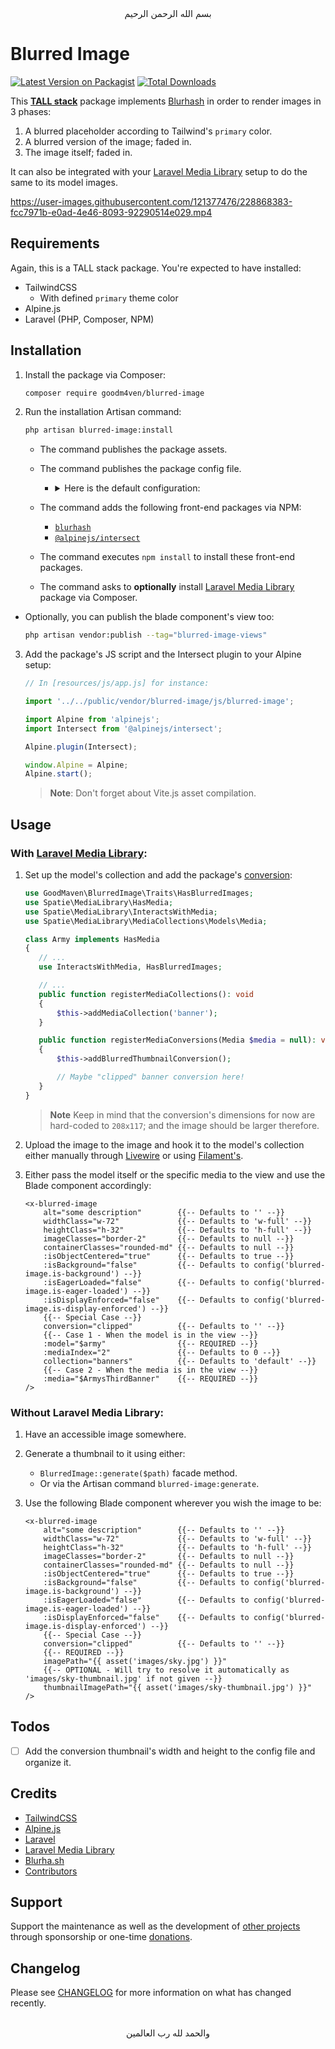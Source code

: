 <div align="center">
    بسم الله الرحمن الرحيم
</div>

# Blurred Image

[![Latest Version on Packagist](https://img.shields.io/packagist/v/goodm4ven/blurred-image.svg?style=flat-square)](https://packagist.org/packages/goodm4ven/blurred-image)
[![Total Downloads](https://img.shields.io/packagist/dt/goodm4ven/blurred-image.svg?style=flat-square)](https://packagist.org/packages/goodm4ven/blurred-image)

<!-- [![GitHub Tests Action Status](https://img.shields.io/github/actions/workflow/status/goodm4ven/blurred-image/run-tests.yml?branch=main&label=tests&style=flat-square)](https://github.com/goodm4ven/blurred-image/actions?query=workflow%3Arun-tests+branch%3Amain) -->
<!-- [![GitHub Code Style Action Status](https://img.shields.io/github/actions/workflow/status/goodm4ven/blurred-image/fix-php-code-style-issues.yml?branch=main&label=code%20style&style=flat-square)](https://github.com/goodm4ven/blurred-image/actions?query=workflow%3A"Fix+PHP+code+style+issues"+branch%3Amain) -->

This **[TALL stack](https://tallstack.dev)** package implements [Blurhash](https://blurha.sh) in order to render images in 3 phases:

1. A blurred placeholder according to Tailwind's `primary` color.
2. A blurred version of the image; faded in.
3. The image itself; faded in.

It can also be integrated with your [Laravel Media Library](https://github.com/spatie/laravel-medialibrary) setup to do the same to its model images.

https://user-images.githubusercontent.com/121377476/228868383-fcc7971b-e0ad-4e46-8093-92290514e029.mp4


## Requirements

Again, this is a TALL stack package. You're expected to have installed:

- TailwindCSS
  - With defined `primary` theme color
- Alpine.js
- Laravel (PHP, Composer, NPM)


## Installation

1. Install the package via Composer:

   ```bash
   composer require goodm4ven/blurred-image
   ```

2. Run the installation Artisan command:

   ```bash
   php artisan blurred-image:install
   ```

   - The command publishes the package assets.

   - The command publishes the package config file.
     - <details>
         <summary>
           Here is the default configuration:
         </summary><br>

         ```php
         /*
          |--------------------------------------------------------------------------
          | Thumbnail Conversion Name (Laravel Media Library)
          |--------------------------------------------------------------------------
          |
          | The conversion name for the Blurhash thumbnail that will be generated.
          |
          | Warning: This shouldn't be used as a conversion name again on the model.
          |
          */

         'conversion-name' => env('BLURRED_IMAGE_CONVERSION_NAME', 'good-thumbnail'),


         /*
          |--------------------------------------------------------------------------
          | Is Background Styled
          |--------------------------------------------------------------------------
          |
          | Determine whether the default images setup is done using the CSS property
          | `background-image: url()`, instead of an `<img>` element.
          |
          */

         'is-background' => env('BLURRED_IMAGE_IS_BACKGROUND', false),


         /*
          |--------------------------------------------------------------------------
          | Is Eager Loaded
          |--------------------------------------------------------------------------
          |
          | Determine whether images shuold begin loading even before they're
          | intersected with (fully) in the view window.
          |
          | Check Alpine.js Intersect plugin: https://alpinejs.dev/plugins/intersect
          |
          */

         'is-eager-loaded' => env('BLURRED_IMAGE_IS_EAGER_LOADED', false),


         /*
          |--------------------------------------------------------------------------
          | Is Display Enforced
          |--------------------------------------------------------------------------
          |
          | Decide whether images should fade in even if they're not intersected with
          | (fully) in the view window.
          |
          | Check Alpine.js Intersect plugin: https://alpinejs.dev/plugins/intersect
          |
          */

         'is-display-enforced' => env('BLURRED_IMAGE_IS_DISPLAY_ENFORCED', false),


         /*
          |--------------------------------------------------------------------------
          | Throwing Not Found Exceptions
          |--------------------------------------------------------------------------
          |
          | Should the package throw an exception when a targeted image isn't found?
          | If false, then the empty image placeholder will be displayed instead.
          |
          */

         'throws-exception' => env('BLURRED_IMAGE_THROWS_EXCEPTION', false),
         ```
       </details>

   - The command adds the following front-end packages via NPM:

     - [`blurhash`](https://blurha.sh)
     - [`@alpinejs/intersect`](https://alpinejs.dev/plugins/intersect)

   - The command executes `npm install` to install these front-end packages.

   - The command asks to **optionally** install [Laravel Media Library](https://github.com/spatie/laravel-medialibrary) package via Composer.

- Optionally, you can publish the blade component's view too:

  ```bash
  php artisan vendor:publish --tag="blurred-image-views"
  ```

3. Add the package's JS script and the Intersect plugin to your Alpine setup:

   ```js
   // In [resources/js/app.js] for instance:

   import '../../public/vendor/blurred-image/js/blurred-image';

   import Alpine from 'alpinejs';
   import Intersect from '@alpinejs/intersect';

   Alpine.plugin(Intersect);

   window.Alpine = Alpine;
   Alpine.start();
   ```

   > **Note**: Don't forget about Vite.js asset compilation.


## Usage

### **With** [Laravel Media Library](https://github.com/spatie/laravel-medialibrary):

1. Set up the model's collection and add the package's [conversion](./src/Traits/HasBlurredImages.php#L10):
   ```php
   use GoodMaven\BlurredImage\Traits\HasBlurredImages;
   use Spatie\MediaLibrary\HasMedia;
   use Spatie\MediaLibrary\InteractsWithMedia;
   use Spatie\MediaLibrary\MediaCollections\Models\Media;

   class Army implements HasMedia
   {
      // ...
      use InteractsWithMedia, HasBlurredImages;

      // ...
      public function registerMediaCollections(): void
      {
          $this->addMediaCollection('banner');
      }

      public function registerMediaConversions(Media $media = null): void
      {
          $this->addBlurredThumbnailConversion();

          // Maybe "clipped" banner conversion here!
      }
   }
   ```
   > **Note** Keep in mind that the conversion's dimensions for now are hard-coded to `208x117`; and the image should be larger therefore.

2. Upload the image to the image and hook it to the model's collection either manually through [Livewire](https://laravel-livewire.com/docs/file-uploads) or using [Filament's](https://filamentphp.com/docs/2.x/spatie-laravel-media-library-plugin/installation).

3. Either pass the model itself or the specific media to the view and use the Blade component accordingly:
   ```blade
   <x-blurred-image
       alt="some description"        {{-- Defaults to '' --}}
       widthClass="w-72"             {{-- Defaults to 'w-full' --}}
       heightClass="h-32"            {{-- Defaults to 'h-full' --}}
       imageClasses="border-2"       {{-- Defaults to null --}}
       containerClasses="rounded-md" {{-- Defaults to null --}}
       :isObjectCentered="true"      {{-- Defaults to true --}}
       :isBackground="false"         {{-- Defaults to config('blurred-image.is-background') --}}
       :isEagerLoaded="false"        {{-- Defaults to config('blurred-image.is-eager-loaded') --}}
       :isDisplayEnforced="false"    {{-- Defaults to config('blurred-image.is-display-enforced') --}}
       {{-- Special Case --}}
       conversion="clipped"          {{-- Defaults to '' --}}
       {{-- Case 1 - When the model is in the view --}}
       :model="$army"                {{-- REQUIRED --}}
       :mediaIndex="2"               {{-- Defaults to 0 --}}
       collection="banners"          {{-- Defaults to 'default' --}}
       {{-- Case 2 - When the media is in the view --}}
       :media="$ArmysThirdBanner"    {{-- REQUIRED --}}
   />
   ```

### **Without** Laravel Media Library:

1. Have an accessible image somewhere.

2. Generate a thumbnail to it using either:
   - `BlurredImage::generate($path)` facade method.
   - Or via the Artisan command `blurred-image:generate`.

3. Use the following Blade component wherever you wish the image to be:
   ```blade
   <x-blurred-image
       alt="some description"        {{-- Defaults to '' --}}
       widthClass="w-72"             {{-- Defaults to 'w-full' --}}
       heightClass="h-32"            {{-- Defaults to 'h-full' --}}
       imageClasses="border-2"       {{-- Defaults to null --}}
       containerClasses="rounded-md" {{-- Defaults to null --}}
       :isObjectCentered="true"      {{-- Defaults to true --}}
       :isBackground="false"         {{-- Defaults to config('blurred-image.is-background') --}}
       :isEagerLoaded="false"        {{-- Defaults to config('blurred-image.is-eager-loaded') --}}
       :isDisplayEnforced="false"    {{-- Defaults to config('blurred-image.is-display-enforced') --}}
       {{-- Special Case --}}
       conversion="clipped"          {{-- Defaults to '' --}}
       {{-- REQUIRED --}}
       imagePath="{{ asset('images/sky.jpg') }}"
       {{-- OPTIONAL - Will try to resolve it automatically as 'images/sky-thumbnail.jpg' if not given --}}
       thumbnailImagePath="{{ asset('images/sky-thumbnail.jpg') }}"
   />
   ```


## Todos
- [ ] Add the conversion thumbnail's width and height to the config file and organize it.


## Credits

- [TailwindCSS](https://tailwindcss.com)
- [Alpine.js](https://alpinejs.dev)
- [Laravel](https://laravel.com)
- [Laravel Media Library](https://github.com/spatie/laravel-medialibrary)
- [Blurha.sh](https://blurha.sh)
- [Contributors](../../contributors)


## Support

Support the maintenance as well as the development of [other projects](https://github.com/sponsors/GoodM4ven) through sponsorship or one-time [donations](https://github.com/sponsors/GoodM4ven?frequency=one-time&sponsor=GoodM4ven).


## Changelog

Please see [CHANGELOG](CHANGELOG.md) for more information on what has changed recently.


<div align="center">
    <br>والحمد لله رب العالمين
</div>
